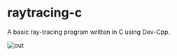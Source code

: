 # raytracing-c

A basic ray-tracing program written in C using Dev-Cpp.

![out](https://user-images.githubusercontent.com/97792959/149629473-061e50b6-997c-4a17-88ae-4b88894ca910.jpg)
